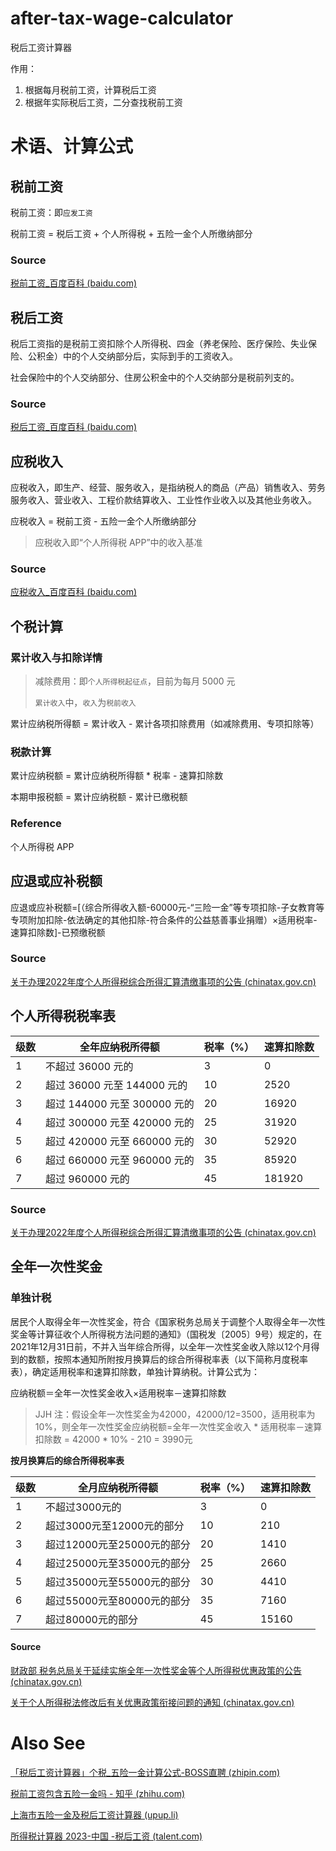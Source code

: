 # after-tax-wage-calculator

税后工资计算器

作用：

1. 根据每月税前工资，计算税后工资
2. 根据年实际税后工资，二分查找税前工资

# 术语、计算公式

## 税前工资

税前工资：即`应发工资`

税前工资 = 税后工资 + 个人所得税 + 五险一金个人所缴纳部分

### Source

[税前工资_百度百科 (baidu.com)](https://baike.baidu.com/item/税前工资/6439273)

## 税后工资

税后工资指的是税前工资扣除个人所得税、四金（养老保险、医疗保险、失业保险、公积金）中的个人交纳部分后，实际到手的工资收入。

社会保险中的个人交纳部分、住房公积金中的个人交纳部分是税前列支的。

### Source

[税后工资_百度百科 (baidu.com)](https://baike.baidu.com/item/税后工资/6631293)

## 应税收入

应税收入，即生产、经营、服务收入，是指纳税人的商品（产品）销售收入、劳务服务收入、营业收入、工程价款结算收入、工业性作业收入以及其他业务收入。

应税收入 = 税前工资 - 五险一金个人所缴纳部分

> 应税收入即“个人所得税 APP”中的收入基准

### Source

[应税收入_百度百科 (baidu.com)](https://baike.baidu.com/item/应税收入/9638367)

## 个税计算

### 累计收入与扣除详情

> 减除费用：即`个人所得税起征点`，目前为每月 5000 元
>
> `累计收入`中，`收入`为`税前收入`
>

累计应纳税所得额 = 累计收入 - 累计各项扣除费用（如减除费用、专项扣除等）

### 税款计算

累计应纳税额 = 累计应纳税所得额 * 税率 - 速算扣除数

本期申报税额 = 累计应纳税额 - 累计已缴税额

### Reference

个人所得税 APP

## 应退或应补税额

应退或应补税额=[（综合所得收入额-60000元-“三险一金”等专项扣除-子女教育等专项附加扣除-依法确定的其他扣除-符合条件的公益慈善事业捐赠）×适用税率-速算扣除数]-已预缴税额

### Source

[关于办理2022年度个人所得税综合所得汇算清缴事项的公告 (chinatax.gov.cn)](http://shanghai.chinatax.gov.cn/zcfw/zcfgk/grsds/202302/t466009.html)

## 个人所得税税率表

| 级数 | 全年应纳税所得额             | 税率（%） | 速算扣除数 |
| ---- | ---------------------------- | --------- | ---------- |
| 1    | 不超过 36000 元的            | 3         | 0          |
| 2    | 超过 36000 元至 144000 元的  | 10        | 2520       |
| 3    | 超过 144000 元至 300000 元的 | 20        | 16920      |
| 4    | 超过 300000 元至 420000 元的 | 25        | 31920      |
| 5    | 超过 420000 元至 660000 元的 | 30        | 52920      |
| 6    | 超过 660000 元至 960000 元的 | 35        | 85920      |
| 7    | 超过 960000 元的             | 45        | 181920     |

### Source

[关于办理2022年度个人所得税综合所得汇算清缴事项的公告 (chinatax.gov.cn)](http://shanghai.chinatax.gov.cn/zcfw/zcfgk/grsds/202302/t466009.html)

## 全年一次性奖金

### 单独计税

居民个人取得全年一次性奖金，符合《国家税务总局关于调整个人取得全年一次性奖金等计算征收个人所得税方法问题的通知》（国税发〔2005〕9号）规定的，在2021年12月31日前，不并入当年综合所得，以全年一次性奖金收入除以12个月得到的数额，按照本通知所附按月换算后的综合所得税率表（以下简称月度税率表），确定适用税率和速算扣除数，单独计算纳税。计算公式为：

应纳税额＝全年一次性奖金收入×适用税率－速算扣除数

> JJH 注：假设全年一次性奖金为42000，42000/12=3500，适用税率为10%，则全年一次性奖金应纳税额=全年一次性奖金收入 \* 适用税率－速算扣除数 = 42000 \* 10% - 210 = 3990元

**按月换算后的综合所得税率表**

| 级数 | 全月应纳税所得额           | 税率（%） | 速算扣除数 |
| ---- | -------------------------- | --------- | ---------- |
| 1    | 不超过3000元的             | 3         | 0          |
| 2    | 超过3000元至12000元的部分  | 10        | 210        |
| 3    | 超过12000元至25000元的部分 | 20        | 1410       |
| 4    | 超过25000元至35000元的部分 | 25        | 2660       |
| 5    | 超过35000元至55000元的部分 | 30        | 4410       |
| 6    | 超过55000元至80000元的部分 | 35        | 7160       |
| 7    | 超过80000元的部分          | 45        | 15160      |

#### Source

[财政部 税务总局关于延续实施全年一次性奖金等个人所得税优惠政策的公告 (chinatax.gov.cn)](https://www.chinatax.gov.cn/chinatax/n363/c5171841/content.html)

[关于个人所得税法修改后有关优惠政策衔接问题的通知 (chinatax.gov.cn)](https://www.chinatax.gov.cn/n810341/n810755/c3978994/content.html)

# Also See

[「税后工资计算器」个税_五险一金计算公式-BOSS直聘 (zhipin.com)](https://www.zhipin.com/wage/)

[税前工资包含五险一金吗 - 知乎 (zhihu.com)](https://zhuanlan.zhihu.com/p/347711524)

[上海市五险一金及税后工资计算器 (upup.li)](https://upup.li/tools/salary/)

[所得税计算器 2023-中国 -税后工资 (talent.com)](https://cn.talent.com/cn/tax-calculator)
